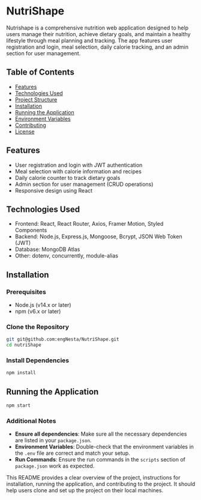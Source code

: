 # NutriShape

Nutrishape is a comprehensive nutrition web application designed to help users manage their nutrition, achieve dietary goals, and maintain a healthy lifestyle through meal planning and tracking. The app features user registration and login, meal selection, daily calorie tracking, and an admin section for user management.

## Table of Contents
- [Features](#features)
- [Technologies Used](#technologies-used)
- [Project Structure](#project-structure)
- [Installation](#installation)
- [Running the Application](#running-the-application)
- [Environment Variables](#environment-variables)
- [Contributing](#contributing)
- [License](#license)

## Features
- User registration and login with JWT authentication
- Meal selection with calorie information and recipes
- Daily calorie counter to track dietary goals
- Admin section for user management (CRUD operations)
- Responsive design using React

## Technologies Used
- Frontend: React, React Router, Axios, Framer Motion, Styled Components
- Backend: Node.js, Express.js, Mongoose, Bcrypt, JSON Web Token (JWT)
- Database: MongoDB Atlas
- Other: dotenv, concurrently, module-alias


## Installation

### Prerequisites
- Node.js (v14.x or later)
- npm (v6.x or later)

### Clone the Repository
```bash
git git@github.com:engNesta/NutriShape.git
cd nutriShape
```

### Install Dependencies
```bash
npm install
```

## Running the Application
```bash
npm start
```

### Additional Notes

- **Ensure all dependencies**: Make sure all the necessary dependencies are listed in your `package.json`.
- **Environment Variables**: Double-check that the environment variables in the `.env` file are correct and match your setup.
- **Run Commands**: Ensure the run commands in the `scripts` section of `package.json` work as expected.

This README provides a clear overview of the project, instructions for installation, running the application, and contributing to the project. It should help users clone and set up the project on their local machines.
